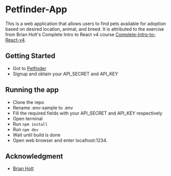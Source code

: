 # Petfinder-App
This is a web application that allows users to find pets available for adoption based on desired location, animal, and breed. It is attributed to the exercise from Brian Holt's Complete Intro to React v4 course [Complete-Intro-to-React-v4](https://frontendmasters.com/courses/complete-react-v4/). 

## Getting Started

* Got to [Petfinder](https://www.petfinder.com/)
* Signup and obtain your API_SECRET and API_KEY

## Running the app

* Clone the repo
* Rename .env-sample to .env
* Fill the required fields with your API_SECRET and API_KEY respectively
* Open terminal
* Run ``npm install``
* Run ``npm dev``
* Wait until build is done
* Open web browser and enter localhost:1234.

## Acknowledgment

* [Brian Holt](https://github.com/btholt)

